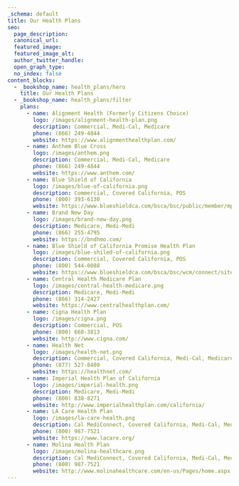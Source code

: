 ```yaml
---
_schema: default
title: Our Health Plans
seo:
  page_description:
  canonical_url:
  featured_image:
  featured_image_alt:
  author_twitter_handle:
  open_graph_type:
  no_index: false
content_blocks:
  - _bookshop_name: health_plans/hero
    title: Our Health Plans
  - _bookshop_name: health_plans/filter
    plans:
      - name: Alignment Health (Formerly Citizens Choice)
        logo: /images/alignment-health-plan.png
        description: Commercial, Medi-Cal, Medicare
        phone: (866) 249-4844
        website: https://www.alignmenthealthplan.com/
      - name: Anthem Blue Cross
        logo: /images/anthem.png
        description: Commercial, Medi-Cal, Medicare
        phone: (866) 249-4844
        website: https://www.anthem.com/
      - name: Blue Shield of California
        logo: /images/blue-of-california.png
        description: Commercial, Covered California, POS
        phone: (800) 393-6130
        website: https://www.blueshieldca.com/bsca/bsc/public/member/mp/home/
      - name: Brand New Day
        logo: /images/brand-new-day.png
        description: Medicare, Medi-Medi
        phone: (866) 255-4795
        website: https://bndhmo.com/
      - name: Blue Shield of California Promise Health Plan
        logo: /images/blue-shiled-of-california.png
        description: Commercial, Covered California, POS
        phone: (800) 544-0088
        website: https://www.blueshieldca.com/bsca/bsc/wcm/connect/sites/sites_content_en/bsp/home
      - name: Central Health Medicare Plan
        logo: /images/central-health-medicare.png
        description: Medicare, Medi-Medi
        phone: (866) 314-2427
        website: https://www.centralhealthplan.com/
      - name: Cigna Health Plan
        logo: /images/cigna.png
        description: Commercial, POS
        phone: (800) 668-3813
        website: http://www.cigna.com/
      - name: Health Net
        logo: /images/health-net.png
        description: Commercial, Covered California, Medi-Cal, Medicare, POS
        phone: (877) 527-8409
        website: https://healthnet.com/
      - name: Imperial Health Plan of California
        logo: /images/imperial-health.png
        description: Medicare, Medi-Medi
        phone: (800) 838-8271
        website: http://www.imperialhealthplan.com/california/
      - name: LA Care Health Plan
        logo: /images/la-care-health.png
        description: Cal MediConnect, Covered California, Medi-Cal, Medicare
        phone: (800) 987-7521
        website: https://www.lacare.org/
      - name: Molina Health Plan
        logo: /images/molina-healthcare.png
        description: Cal MediConnect, Covered California, Medi-Cal, Medicare
        phone: (800) 987-7521
        website: http://www.molinahealthcare.com/en-us/Pages/home.aspx
---
```

